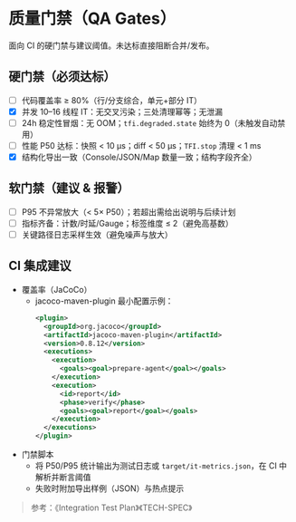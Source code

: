 # 质量门禁（QA Gates）

面向 CI 的硬门禁与建议阈值。未达标直接阻断合并/发布。

## 硬门禁（必须达标）
- [ ] 代码覆盖率 ≥ 80%（行/分支综合，单元+部分 IT）
- [x] 并发 10–16 线程 IT：无交叉污染；三处清理幂等；无泄漏
- [ ] 24h 稳定性冒烟：无 OOM；`tfi.degraded.state` 始终为 0（未触发自动禁用）
- [ ] 性能 P50 达标：快照 < 10 μs；diff < 50 μs；`TFI.stop` 清理 < 1 ms
- [x] 结构化导出一致（Console/JSON/Map 数量一致；结构字段齐全）

## 软门禁（建议 & 报警）
- [ ] P95 不异常放大（< 5× P50）；若超出需给出说明与后续计划
- [ ] 指标齐备：计数/时延/Gauge；标签维度 ≤ 2（避免高基数）
- [ ] 关键路径日志采样生效（避免噪声与放大）

## CI 集成建议
- 覆盖率（JaCoCo）
  - jacoco-maven-plugin 最小配置示例：
    ```xml
    <plugin>
      <groupId>org.jacoco</groupId>
      <artifactId>jacoco-maven-plugin</artifactId>
      <version>0.8.12</version>
      <executions>
        <execution>
          <goals><goal>prepare-agent</goal></goals>
        </execution>
        <execution>
          <id>report</id>
          <phase>verify</phase>
          <goals><goal>report</goal></goals>
        </execution>
      </executions>
    </plugin>
    ```
- 门禁脚本
  - 将 P50/P95 统计输出为测试日志或 `target/it-metrics.json`，在 CI 中解析并断言阈值
  - 失败时附加导出样例（JSON）与热点提示

> 参考：《Integration Test Plan》《TECH-SPEC》
